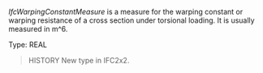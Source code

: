 _IfcWarpingConstantMeasure_ is a measure for the warping constant or warping resistance of a cross section under torsional loading. It is usually measured in m\^6.

<!-- end of short definition -->


Type: REAL

> HISTORY New type in IFC2x2.
